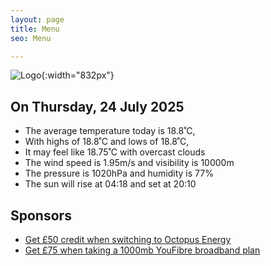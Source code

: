 ```yaml
---
layout: page
title: Menu
seo: Menu

---
```


![Logo](/images/logo.jpg){:width="832px"}

<!-- weather_marker starts -->
## On Thursday, 24 July 2025

- The average temperature today is 18.8˚C,
- With highs of 18.8˚C and lows of 18.8˚C,
- It may feel like 18.75˚C with overcast clouds
- The wind speed is 1.95m/s and visibility is 10000m
- The pressure is 1020hPa and humidity is 77%
- The sun will rise at 04:18 and set at 20:10

<!-- weather_marker ends -->

## Sponsors

- [Get £50 credit when switching to Octopus Energy](https://bit.ly/3oD1nnS)
- [Get £75 when taking a 1000mb YouFibre broadband plan](https://aklam.io/91zWhU?)
